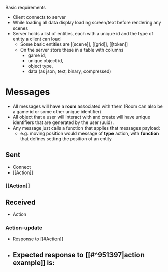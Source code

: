 Basic requirements
- Client connects to server
- While loading all data display loading screen/text before rendering any scenes
- Server holds a list of entities, each with a unique id and the type of entity a client can load
	- Some basic entities are [[scene]], [[grid]], [[token]]
	- On the server store these in a table with columns 
		- game id, 
		- unique object id,
		- object type,
		- data (as json, text, binary, compressed)

# Messages

- All messages will have a **room** associated with them (Room can also be a game id or some other unique identifier)
- All object that a user will interact with and create will have unique identifiers that are generated by the user (uuid).
- Any message just calls a function that applies that messages payload:
	- e.g. moving position would message of **type** action, with **function** that defines setting the position of an entity

## Sent
- Connect
- [[Action]]
### [[Action]]


## Received
- Action
### Action-update

- Response to [[#Action]]
- Expected response to [[#^951397|action example]] is:
	- 